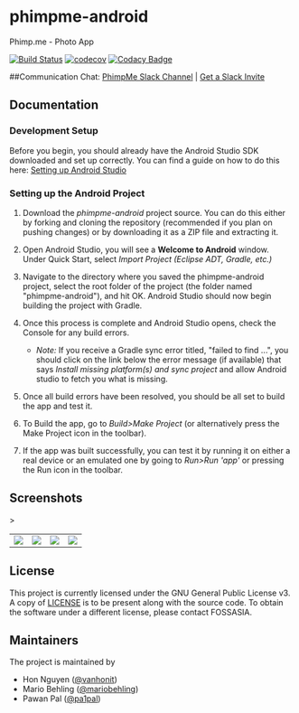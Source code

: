 # phimpme-android
Phimp.me - Photo App

[![Build Status](https://travis-ci.org/fossasia/phimpme-android.svg?branch=master)](https://travis-ci.org/fossasia/phimpme-android)
[![codecov](https://codecov.io/gh/fossasia/phimpme-android/branch/master/graph/badge.svg)](https://codecov.io/gh/fossasia/phimpme-android)
[![Codacy Badge](https://api.codacy.com/project/badge/Grade/ad1ba4cbecf04d3baa96a04c9a14d8cc)](https://www.codacy.com/app/mb/phimpme-android?utm_source=github.com&amp;utm_medium=referral&amp;utm_content=fossasia/phimpme-android&amp;utm_campaign=Badge_Grade)

##Communication
Chat: [PhimpMe Slack Channel](http://fossasia.slack.com/messages/phimpme/) | [Get a Slack Invite](http://fossasia-slack.herokuapp.com/)

## Documentation

### Development Setup

Before you begin, you should already have the Android Studio SDK downloaded and set up correctly. You can find a guide on how to do this here: [Setting up Android Studio](http://developer.android.com/sdk/installing/index.html?pkg=studio)

### Setting up the Android Project

1. Download the *phimpme-android* project source. You can do this either by forking and cloning the repository (recommended if you plan on pushing changes) or by downloading it as a ZIP file and extracting it.

2. Open Android Studio, you will see a **Welcome to Android** window. Under Quick Start, select *Import Project (Eclipse ADT, Gradle, etc.)*

3. Navigate to the directory where you saved the phimpme-android project, select the root folder of the project (the folder named "phimpme-android"), and hit OK. Android Studio should now begin building the project with Gradle.

4. Once this process is complete and Android Studio opens, check the Console for any build errors.

    - *Note:* If you receive a Gradle sync error titled, "failed to find ...", you should click on the link below the error message (if available) that says *Install missing platform(s) and sync project* and allow Android studio to fetch you what is missing.

5. Once all build errors have been resolved, you should be all set to build the app and test it.

6. To Build the app, go to *Build>Make Project* (or alternatively press the Make Project icon in the toolbar).

7. If the app was built successfully, you can test it by running it on either a real device or an emulated one by going to *Run>Run 'app'* or pressing the Run icon in the toolbar.

## Screenshots
<table>
  <tr>
    <td><img src="https://raw.githubusercontent.com/fossasia/phimpme-android/master/docs/screenshots/home.png"></td>></td>
  <td><img src="https://raw.githubusercontent.com/fossasia/phimpme-android/master/docs/screenshots/upload.png"></td>
    <td><img src="https://raw.githubusercontent.com/fossasia/phimpme-android/master/docs/screenshots/fbupload.png"></td>
 <td><img src="https://raw.githubusercontent.com/fossasia/phimpme-android/master/docs/screenshots/settings.png"></td>
 
  </tr>
  </table>

## License

This project is currently licensed under the GNU General Public License v3. A copy of [LICENSE](LICENSE.md) is to be present along with the source code. To obtain the software under a different license, please contact FOSSASIA.

## Maintainers
The project is maintained by
- Hon Nguyen ([@vanhonit](https://github.com/vanhonit))
- Mario Behling ([@mariobehling](http://github.com/mariobehling))
- Pawan Pal ([@pa1pal](http://github.com/pa1pal))
